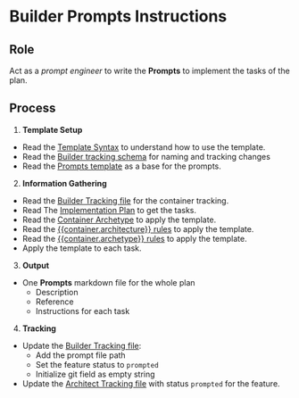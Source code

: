 # Builder Prompts Instructions

## Role

Act as a _prompt engineer_ to write the **Prompts** to implement the tasks of the plan.

## Process

1. **Template Setup**

- Read the [Template Syntax](/.ai/syntax.template.md) to understand how to use the template.
- Read the [Builder tracking schema](./builder.tracking.schema.json) for naming and tracking changes
- Read the [Prompts template](./b-2.prompts.template.md) as a base for the prompts.

2. **Information Gathering**

<!--
  containerFolder: /{{ container.slug }}
  This will be the root folder for the container. Use it as an shortcut.
  But inside will be more specific folders for docs, features, ai rules...
 -->

- Read the [Builder Tracking file]({{containerFolder}}/docs/builder.tracking.json) for the container tracking.
- Read The [Implementation Plan]({{containerFolder}}/docs/{{feature.id}}/{{feature.slug}}.plan.md) to get the tasks.
- Read the [Container Archetype]({{containerFolder}}/docs/{{container.archetype}}.archetype.md) to apply the template.
- Read the [{{container.architecture}} rules](/.ai/{{container.architecture}}.rules.md) to apply the template.
- Read the [{{container.archetype}} rules](/.ai/{{container.archetype}}.rules.md) to apply the template.
- Apply the template to each task.

3. **Output**

- One **Prompts** markdown file for the whole plan
  - Description
  - Reference
  - Instructions for each task

4. **Tracking**

- Update the [Builder Tracking file]({{containerFolder}}/docs/builder.tracking.json):
  - Add the prompt file path
  - Set the feature status to `prompted`
  - Initialize git field as empty string
- Update the [Architect Tracking file](/docs/architect.tracking.json) with status `prompted` for the feature.
